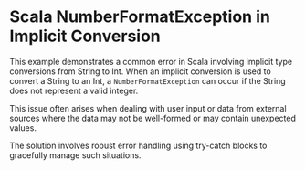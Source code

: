 # Scala NumberFormatException in Implicit Conversion

This example demonstrates a common error in Scala involving implicit type conversions from String to Int.  When an implicit conversion is used to convert a String to an Int, a `NumberFormatException` can occur if the String does not represent a valid integer.

This issue often arises when dealing with user input or data from external sources where the data may not be well-formed or may contain unexpected values.

The solution involves robust error handling using try-catch blocks to gracefully manage such situations.
